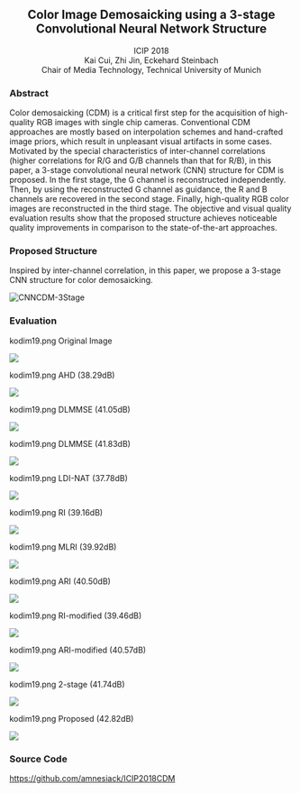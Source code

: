 ## <center> Color Image Demosaicking using a 3-stage Convolutional Neural Network Structure </center>
<center> ICIP 2018 </center>
<center> Kai Cui, Zhi Jin, Eckehard Steinbach </center>
<center> Chair of Media Technology, Technical University of Munich </center>

### Abstract
Color demosaicking (CDM) is a critical first step for the acquisition of high-quality RGB images with single chip cameras. Conventional CDM approaches are mostly based on interpolation schemes and hand-crafted image priors, which result in unpleasant visual artifacts in some cases. Motivated by the special characteristics of inter-channel correlations (higher correlations for R/G and G/B channels than that for R/B), in this paper, a 3-stage convolutional neural network (CNN) structure for CDM is proposed. In the first stage,  the G channel is reconstructed independently. Then, by using the reconstructed G channel as guidance, the R and B channels are recovered in the second stage. Finally, high-quality RGB color images are reconstructed in the third stage. The objective and visual quality evaluation results show that the proposed structure achieves noticeable quality improvements in comparison to the state-of-the-art approaches.

### Proposed Structure
Inspired by inter-channel correlation, in this paper, we propose a 3-stage CNN structure for color demosaicking.

![CNNCDM-3Stage](https://github.com/amnesiack/ICIP2018CDM/raw/master/docs/CDM_new3stages1.4_compact.png "Structure of the proposed 3-stage CNN scheme")

### Evaluation
kodim19.png Original Image

![](https://github.com/amnesiack/ICIP2018CDM/raw/master/docs/Recon/Origin_Image_mark_kodim19.png)

kodim19.png AHD (38.29dB)

![](https://github.com/amnesiack/ICIP2018CDM/raw/master/docs/Recon/AHD.png)

kodim19.png DLMMSE (41.05dB)

![](https://github.com/amnesiack/ICIP2018CDM/raw/master/docs/Recon/DLMMSE.png)

kodim19.png DLMMSE (41.83dB)

![](https://github.com/amnesiack/ICIP2018CDM/raw/master/docs/Recon/GBTF.png)

kodim19.png LDI-NAT (37.78dB)

![](https://github.com/amnesiack/ICIP2018CDM/raw/master/docs/Recon/LDI-NAT.png)

kodim19.png RI (39.16dB)

![](https://github.com/amnesiack/ICIP2018CDM/raw/master/docs/Recon/RI.png)

kodim19.png MLRI (39.92dB)

![](https://github.com/amnesiack/ICIP2018CDM/raw/master/docs/Recon/MLRI.png)

kodim19.png ARI (40.50dB)

![](https://github.com/amnesiack/ICIP2018CDM/raw/master/docs/Recon/ARI.png)

kodim19.png RI-modified (39.46dB)

![](https://github.com/amnesiack/ICIP2018CDM/raw/master/docs/Recon/RI-modified.png)

kodim19.png ARI-modified (40.57dB)

![](https://github.com/amnesiack/ICIP2018CDM/raw/master/docs/Recon/ARI-modified.png)

kodim19.png 2-stage (41.74dB)

![](https://github.com/amnesiack/ICIP2018CDM/raw/master/docs/Recon/2-Stage.png)

kodim19.png Proposed (42.82dB)

![](https://github.com/amnesiack/ICIP2018CDM/raw/master/docs/Recon/Proposed.png)

### Source Code
https://github.com/amnesiack/ICIP2018CDM
